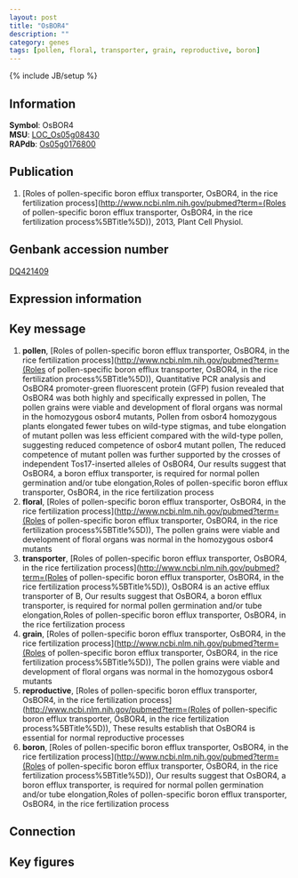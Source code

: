 ```yaml
---
layout: post
title: "OsBOR4"
description: ""
category: genes
tags: [pollen, floral, transporter, grain, reproductive, boron]
---
```

{% include JB/setup %}

## Information
__Symbol__: OsBOR4  
__MSU__: [LOC_Os05g08430](http://rice.plantbiology.msu.edu/cgi-bin/ORF_infopage.cgi?orf=LOC_Os05g08430)  
__RAPdb__: [Os05g0176800](http://rapdb.dna.affrc.go.jp/viewer/gbrowse_details/irgsp1?name=Os05g0176800)  

## Publication
1. [Roles of pollen-specific boron efflux transporter, OsBOR4, in the rice fertilization process](http://www.ncbi.nlm.nih.gov/pubmed?term=(Roles of pollen-specific boron efflux transporter, OsBOR4, in the rice fertilization process%5BTitle%5D)), 2013, Plant Cell Physiol.

## Genbank accession number
[DQ421409](http://www.ncbi.nlm.nih.gov/nuccore/DQ421409)

## Expression information

## Key message
1. __pollen__, [Roles of pollen-specific boron efflux transporter, OsBOR4, in the rice fertilization process](http://www.ncbi.nlm.nih.gov/pubmed?term=(Roles of pollen-specific boron efflux transporter, OsBOR4, in the rice fertilization process%5BTitle%5D)),  Quantitative PCR analysis and OsBOR4 promoter-green fluorescent protein (GFP) fusion revealed that OsBOR4 was both highly and specifically expressed in pollen, The pollen grains were viable and development of floral organs was normal in the homozygous osbor4 mutants, Pollen from osbor4 homozygous plants elongated fewer tubes on wild-type stigmas, and tube elongation of mutant pollen was less efficient compared with the wild-type pollen, suggesting reduced competence of osbor4 mutant pollen, The reduced competence of mutant pollen was further supported by the crosses of independent Tos17-inserted alleles of OsBOR4, Our results suggest that OsBOR4, a boron efflux transporter, is required for normal pollen germination and/or tube elongation,Roles of pollen-specific boron efflux transporter, OsBOR4, in the rice fertilization process
2. __floral__, [Roles of pollen-specific boron efflux transporter, OsBOR4, in the rice fertilization process](http://www.ncbi.nlm.nih.gov/pubmed?term=(Roles of pollen-specific boron efflux transporter, OsBOR4, in the rice fertilization process%5BTitle%5D)),  The pollen grains were viable and development of floral organs was normal in the homozygous osbor4 mutants
3. __transporter__, [Roles of pollen-specific boron efflux transporter, OsBOR4, in the rice fertilization process](http://www.ncbi.nlm.nih.gov/pubmed?term=(Roles of pollen-specific boron efflux transporter, OsBOR4, in the rice fertilization process%5BTitle%5D)),  OsBOR4 is an active efflux transporter of B, Our results suggest that OsBOR4, a boron efflux transporter, is required for normal pollen germination and/or tube elongation,Roles of pollen-specific boron efflux transporter, OsBOR4, in the rice fertilization process
4. __grain__, [Roles of pollen-specific boron efflux transporter, OsBOR4, in the rice fertilization process](http://www.ncbi.nlm.nih.gov/pubmed?term=(Roles of pollen-specific boron efflux transporter, OsBOR4, in the rice fertilization process%5BTitle%5D)),  The pollen grains were viable and development of floral organs was normal in the homozygous osbor4 mutants
5. __reproductive__, [Roles of pollen-specific boron efflux transporter, OsBOR4, in the rice fertilization process](http://www.ncbi.nlm.nih.gov/pubmed?term=(Roles of pollen-specific boron efflux transporter, OsBOR4, in the rice fertilization process%5BTitle%5D)),  These results establish that OsBOR4 is essential for normal reproductive processes
6. __boron__, [Roles of pollen-specific boron efflux transporter, OsBOR4, in the rice fertilization process](http://www.ncbi.nlm.nih.gov/pubmed?term=(Roles of pollen-specific boron efflux transporter, OsBOR4, in the rice fertilization process%5BTitle%5D)),  Our results suggest that OsBOR4, a boron efflux transporter, is required for normal pollen germination and/or tube elongation,Roles of pollen-specific boron efflux transporter, OsBOR4, in the rice fertilization process

## Connection

## Key figures


